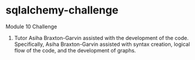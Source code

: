 # sqlalchemy-challenge
Module 10 Challenge

1. Tutor Asiha Braxton-Garvin assisted with the development of the code. Specifically, Asiha Braxton-Garvin assisted with syntax creation, logical flow of the code, and the development of graphs.
